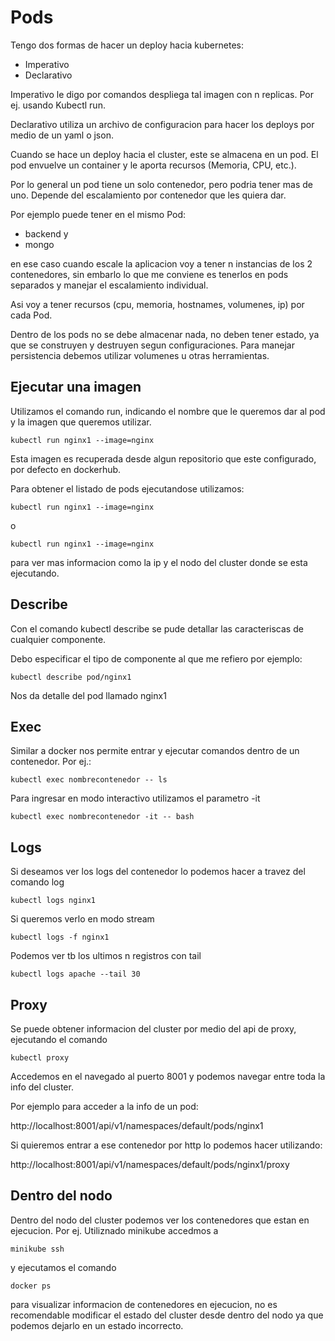 # Pods

Tengo dos formas de hacer un deploy hacia kubernetes:

- Imperativo
- Declarativo

Imperativo le digo por comandos despliega tal imagen con n replicas. Por ej. usando Kubectl run.

Declarativo utiliza un archivo de configuracion para hacer los deploys por medio de un yaml o json.

Cuando se hace un deploy hacia el cluster, este se almacena en un pod. El pod envuelve un container y le aporta recursos (Memoria, CPU, etc.).

Por lo general un pod tiene un solo contenedor, pero podria tener mas de uno. Depende del escalamiento por contenedor que les quiera dar.

Por ejemplo puede tener en el mismo Pod:

- backend y
- mongo

en ese caso cuando escale la aplicacion voy a tener n instancias de los 2 contenedores, sin embarlo lo que me conviene es tenerlos en pods separados y manejar el escalamiento individual.

Asi voy a tener recursos (cpu, memoria, hostnames, volumenes, ip) por cada Pod. 

Dentro de los pods no se debe almacenar nada, no deben tener estado, ya que se construyen y destruyen segun configuraciones. Para manejar persistencia debemos utilizar volumenes u otras herramientas.

## Ejecutar una imagen

Utilizamos el comando run, indicando el nombre que le queremos dar al pod y la imagen que queremos utilizar.


```
kubectl run nginx1 --image=nginx
```

Esta imagen es recuperada desde algun repositorio que este configurado, por defecto en dockerhub.

Para obtener el listado de pods ejecutandose utilizamos:

```
kubectl run nginx1 --image=nginx
```

o

```
kubectl run nginx1 --image=nginx
```

para ver mas informacion como la ip y el nodo del cluster donde se esta ejecutando.


## Describe
Con el comando kubectl describe se pude detallar las caracteriscas de cualquier componente.

Debo especificar el tipo de componente al que me refiero por ejemplo:

```
kubectl describe pod/nginx1
```

Nos da detalle del pod llamado nginx1

## Exec

Similar a docker nos permite entrar y ejecutar comandos dentro de un contenedor. Por ej.:

```
kubectl exec nombrecontenedor -- ls
```

Para ingresar en modo interactivo utilizamos el parametro -it

```
kubectl exec nombrecontenedor -it -- bash
```
## Logs

Si deseamos ver los logs del contenedor lo podemos hacer a travez del comando log

```
kubectl logs nginx1
```

Si queremos verlo en modo stream

```
kubectl logs -f nginx1
```

Podemos ver tb los ultimos n registros con tail

```
kubectl logs apache --tail 30
```

## Proxy

Se puede obtener informacion del cluster por medio del api de proxy, ejecutando el comando

```
kubectl proxy
```

Accedemos en el navegado al puerto 8001 y podemos navegar entre toda la info del cluster.

Por ejemplo para acceder a la info de un pod:

http://localhost:8001/api/v1/namespaces/default/pods/nginx1

Si quieremos entrar a ese contenedor por http lo podemos hacer utilizando:

http://localhost:8001/api/v1/namespaces/default/pods/nginx1/proxy

## Dentro del nodo

Dentro del nodo     del cluster podemos ver los contenedores que estan en ejecucion. Por ej. Utiliznado minikube accedmos a 

```
minikube ssh
```
y ejecutamos el comando 

```
docker ps
``` 
para visualizar informacion de contenedores en ejecucion, no es recomendable modificar el estado del cluster desde dentro del nodo ya que podemos dejarlo en un estado incorrecto.